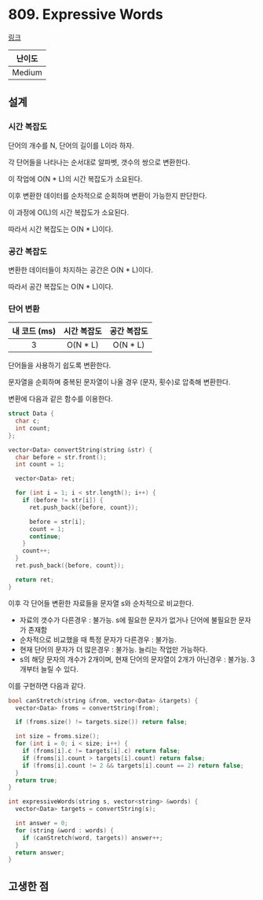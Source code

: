 # 809. Expressive Words

[링크](https://leetcode.com/problems/expressive-words/)

| 난이도 |
| :----: |
| Medium |

## 설계

### 시간 복잡도

단어의 개수를 N, 단어의 길이를 L이라 하자.

각 단어들을 나타나는 순서대로 알파벳, 갯수의 쌍으로 변환한다.

이 작업에 O(N \* L)의 시간 복잡도가 소요된다.

이후 변환한 데이터를 순차적으로 순회하며 변환이 가능한지 판단한다.

이 과정에 O(L)의 시간 복잡도가 소요된다.

따라서 시간 복잡도는 O(N \* L)이다.

### 공간 복잡도

변환한 데이터들이 차지하는 공간은 O(N \* L)이다.

따라서 공간 복잡도는 O(N \* L)이다.

### 단어 변환

| 내 코드 (ms) | 시간 복잡도 | 공간 복잡도 |
| :----------: | :---------: | :---------: |
|      3       |  O(N \* L)  |  O(N \* L)  |

단어들을 사용하기 쉽도록 변환한다.

문자열을 순회하며 중복된 문자열이 나올 경우 (문자, 횟수)로 압축해 변환한다.

변환에 다음과 같은 함수를 이용한다.

```cpp
struct Data {
  char c;
  int count;
};

vector<Data> convertString(string &str) {
  char before = str.front();
  int count = 1;

  vector<Data> ret;

  for (int i = 1; i < str.length(); i++) {
    if (before != str[i]) {
      ret.push_back({before, count});

      before = str[i];
      count = 1;
      continue;
    }
    count++;
  }
  ret.push_back({before, count});

  return ret;
}
```

이후 각 단어들 변환한 자료들을 문자열 s와 순차적으로 비교한다.

- 자료의 갯수가 다른경우 : 불가능. s에 필요한 문자가 없거나 단어에 불필요한 문자가 존재함
- 순차적으로 비교했을 때 특정 문자가 다른경우 : 불가능.
- 현재 단어의 문자가 더 많은경우 : 불가능. 늘리는 작업만 가능하다.
- s의 해당 문자의 개수가 2개이며, 현재 단어의 문자열이 2개가 아닌경우 : 불가능. 3개부터 늘릴 수 있다.

이를 구현하면 다음과 같다.

```cpp
bool canStretch(string &from, vector<Data> &targets) {
  vector<Data> froms = convertString(from);

  if (froms.size() != targets.size()) return false;

  int size = froms.size();
  for (int i = 0; i < size; i++) {
    if (froms[i].c != targets[i].c) return false;
    if (froms[i].count > targets[i].count) return false;
    if (froms[i].count != 2 && targets[i].count == 2) return false;
  }
  return true;
}

int expressiveWords(string s, vector<string> &words) {
  vector<Data> targets = convertString(s);

  int answer = 0;
  for (string &word : words) {
    if (canStretch(word, targets)) answer++;
  }
  return answer;
}
```

## 고생한 점
